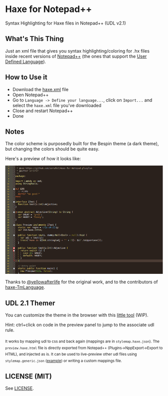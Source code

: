 Haxe for Notepad++
==================

Syntax Highlighting for Haxe files in Notepad++ (UDL v2.1)

What's This Thing
-----------------
Just an xml file that gives you syntax highlighting/coloring for .hx files inside recent versions of [Notepad++](http://notepad-plus-plus.org) (the ones that support the [User Defined Language](http://ivan-radic.github.io/udl-documentation/ "User Defined Language")).

How to Use it
-------------
 - Download the [haxe.xml](haxe.xml) file
 - Open Notepad++
 - Go to  `Language -> Define your language...`,  click on  `Import...` and select the `haxe.xml` file you've downloaded
 - Close and restart Notepad++
 - Done

Notes
-----
The color scheme is purposedly built for the Bespin theme (a dark theme), but changing the colors should be quite easy.

Here's a preview of how it looks like:

![](preview.png)

Thanks to [@yellowafterlife](https://yal.cc/notepad-pp-syntax-highlighting-for-haxe-2/) for the original work, and to the contributors of [haxe-TmLanguage](https://github.com/vshaxe/haxe-TmLanguage/).

UDL 2.1 Themer
--------------
You can customize the theme in the browser with this [little tool](https://rawgit.com/azrafe7/Haxe-for-Notepad-plusplus/master/themer/themer.html) (WIP).

Hint: ctrl+click on code in the preview panel to jump to the associate udl rule.

<sub>It works by mapping udl to css and back again (mappings are in `stylemap.haxe.json`).
The `preview.haxe.html` file is directly exported from Notepad++ (Plugins->NppExport->Export to HTML), and injected as is.
It can be used to live-preview other udl files using `stylemap.generic.json` ([example](https://rawgit.com/azrafe7/Haxe-for-Notepad-plusplus/master/themer/themer.html?stylemap=stylemap.generic.json)) or writing a custom mappings file.</sub>


LICENSE (MIT)
-------------
See [LICENSE](LICENSE).